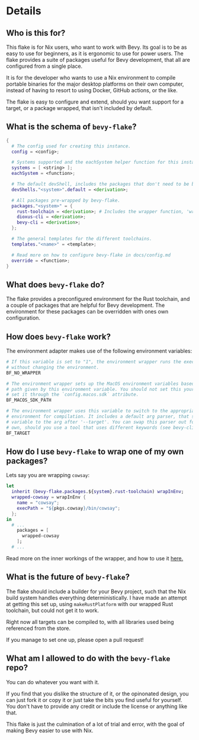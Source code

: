 # Details

## Who is this for?

This flake is for Nix users, who want to work with Bevy. Its goal is to be
as easy to use for beginners, as it is ergonomic to use for power users. The
flake provides a suite of packages useful for Bevy development, that all are
configured from a single place.

It is for the developer who wants to use a Nix environment to compile portable
binaries for the major desktop platforms on their own computer, instead of
having to resort to using Docker, GitHub actions, or the like.

The flake is easy to configure and extend, should you want support for a target,
or a package wrapped, that isn't included by default.

## What is the schema of `bevy-flake`?

```nix
{
  # The config used for creating this instance.
  config = <config>;

  # Systems supported and the eachSystem helper function for this instance.
  systems = [ <string> ];
  eachSystem = <function>;

  # The default devShell, includes the packages that don't need to be built.
  devShells."<system>".default = <derivation>;

  # All packages pre-wrapped by bevy-flake.
  packages."<system>" = {
    rust-toolchain = <derivation>; # Includes the wrapper function, 'wrapInEnv'.
    dioxus-cli = <derivation>;
    bevy-cli = <derivation>;
  };

  # The general templates for the different toolchains.
  templates."<name>" = <template>;

  # Read more on how to configure bevy-flake in docs/config.md
  override = <function>;
}
```

## What does `bevy-flake` do?

The flake provides a preconfigured environment for the Rust toolchain, and a
couple of packages that are helpful for Bevy development. The environment for
these packages can be overridden with ones own configuration.

## How does `bevy-flake` work?

The environment adapter makes use of the following environment variables:

```bash
# If this variable is set to "1", the environment wrapper runs the execPath
# without changing the environment.
BF_NO_WRAPPER 

# The environment wrapper sets up the MacOS environment variables based on the
# path given by this environment variable. You should not set this yourself, but
# set it through the `config.macos.sdk` attribute.
BF_MACOS_SDK_PATH

# The environment wrapper uses this variable to switch to the appropriate
# environment for compilation. It includes a default arg parser, that sets this
# variable to the arg after '--target'. You can swap this parser out for your
# own, should you use a tool that uses different keywords (see bevy-cli).
BF_TARGET
```

## How do I use `bevy-flake` to wrap one of my own packages?

Lets say you are wrapping `cowsay`:

```nix
let
  inherit (bevy-flake.packages.${system}.rust-toolchain) wrapInEnv;
  wrapped-cowsay = wrapInEnv {
    name = "cowsay";
    execPath = "${pkgs.cowsay}/bin/cowsay";
  };
in
  # ...
    packages = [
      wrapped-cowsay
    ];
  # ...
```

Read more on the inner workings of the wrapper, and how to use it [here.][wrap]

[wrap]: config.md#wrapper

## What is the future of `bevy-flake`?

The flake should include a builder for your Bevy project, such that the Nix
build system handles everything deterministically. I have made an attempt at
getting this set up, using `makeRustPlatform` with our wrapped Rust toolchain,
but could not get it to work.

Right now all targets can be compiled to, with all libraries used being
referenced from the store.

If you manage to set one up, please open a pull request!

## What am I allowed to do with the `bevy-flake` repo?

You can do whatever you want with it.

If you find that you dislike the structure of it, or the opinonated design, you
can just fork it or copy it or just take the bits you find useful for yourself.
You don't have to provide any credit or include the license or anything like
that.

This flake is just the culmination of a lot of trial and error, with the goal of
making Bevy easier to use with Nix.
